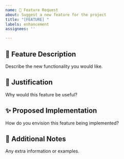 ```yaml
---
name: 🚀 Feature Request
about: Suggest a new feature for the project
title: "[FEATURE] "
labels: enhancement
assignees: ''

---
```


## 🚀 Feature Description
Describe the new functionality you would like.

## 🎯 Justification
Why would this feature be useful?

## ✨ Proposed Implementation
How do you envision this feature being implemented?

## 📝 Additional Notes
Any extra information or examples.
